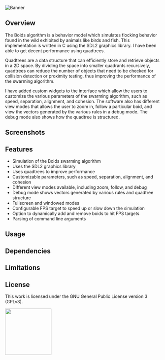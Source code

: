 ![Banner](https://s-christy.com/status-banner-service/boids/banner-slim.svg)

## Overview

The Boids algorithm is a behavior model which simulates flocking behavior found
in the wild exhibited by animals like birds and fish. This implementation is
written in C using the SDL2 graphics library. I have been able to get decent
performance using quadtrees.

Quadtrees are a data structure that can efficiently store and retrieve objects
in a 2D space. By dividing the space into smaller quadrants recursively,
quadtrees can reduce the number of objects that need to be checked for collision
detection or proximity testing, thus improving the performance of the swarming
algorithm.

I have added custom widgets to the interface which allow the users to customize
the various parameters of the swarming algorithm, such as speed, separation,
alignment, and cohesion. The software also has different view modes that allows
the user to zoom in, follow a particular boid, and view the vectors generated by
the various rules in a debug mode. The debug mode also shows how the quadtree is
structured.

## Screenshots

## Features

- Simulation of the Boids swarming algorithm
- Uses the SDL2 graphics library
- Uses quadtrees to improve performance
- Customizable parameters, such as speed, separation, alignment, and cohesion
- Different view modes available, including zoom, follow, and debug
- Debug mode shows vectors generated by various rules and quadtree structure
- Fullscreen and windowed modes
- Configurable FPS target to speed up or slow down the simulation
- Option to dynamically add and remove boids to hit FPS targets
- Parsing of command line arguments

## Usage

## Dependencies

## Limitations

## License

This work is licensed under the GNU General Public License version 3 (GPLv3).

[<img src="https://s-christy.com/status-banner-service/GPLv3_Logo.svg" width="150" />](https://www.gnu.org/licenses/gpl-3.0.en.html)
